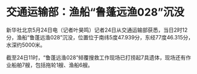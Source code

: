 # 交通运输部：渔船“鲁蓬远渔028”沉没

新华社北京5月24日电（记者叶昊鸣）记者24日从交通运输部获悉，当日2时12分，渔船“鲁蓬远渔028”沉没，位置位于南纬5度47.939分，东经77度46.315分，水深约5000米。

截至24日11时，“鲁蓬远渔028”倾覆搜救工作现场已打捞起7具遗体，现场还有作业船舶7艘，包括拖轮1艘、渔船6艘。

